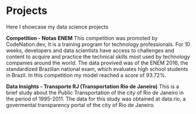 # Projects
Here I showcase my data science projects

**Competition - Notas ENEM**
This competition was promoted by CodeNation.dev, It is a training program for technology professionals. For 10 weeks, developers and data scientists have access to challenges and content to acquire and practice the technical skills most used by technology companies around the world. 
The data provived was of the ENEM 2016, the standardized Brazilian national exam, which evaluates high school students in Brazil. In this competition my model reached a score of 93.72%.

**Data Insights - Transporte RJ (Transportation Rio de Janeiro)**
This is a brief study about the Public Transportation of the city of Rio de Janeiro in the period of 1995-2011. The data for this study was obtained at data.rio, a govermental transparency portal of the city of Rio de Janeiro.